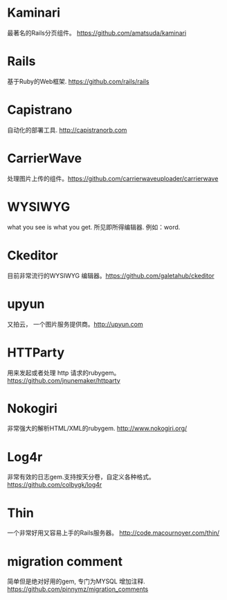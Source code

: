 # Kaminari
最著名的Rails分页组件。 https://github.com/amatsuda/kaminari

# Rails
基于Ruby的Web框架. https://github.com/rails/rails

# Capistrano

自动化的部署工具. http://capistranorb.com

# CarrierWave
处理图片上传的组件。https://github.com/carrierwaveuploader/carrierwave

# WYSIWYG
what you see is what you get. 所见即所得编辑器. 例如：word.

# Ckeditor
目前非常流行的WYSIWYG 编辑器。https://github.com/galetahub/ckeditor

# upyun
又拍云， 一个图片服务提供商。http://upyun.com

# HTTParty
用来发起或者处理 http 请求的rubygem。https://github.com/jnunemaker/httparty

# Nokogiri
非常强大的解析HTML/XML的rubygem. http://www.nokogiri.org/

# Log4r
非常有效的日志gem.支持按天分卷，自定义各种格式。 https://github.com/colbygk/log4r

# Thin
一个非常好用又容易上手的Rails服务器。 http://code.macournoyer.com/thin/

# migration comment
简单但是绝对好用的gem, 专门为MYSQL 增加注释. https://github.com/pinnymz/migration_comments

